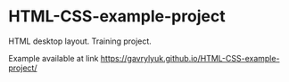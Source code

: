 # HTML-CSS-example-project
HTML desktop layout. Training project.

Example available at link https://gavrylyuk.github.io/HTML-CSS-example-project/
